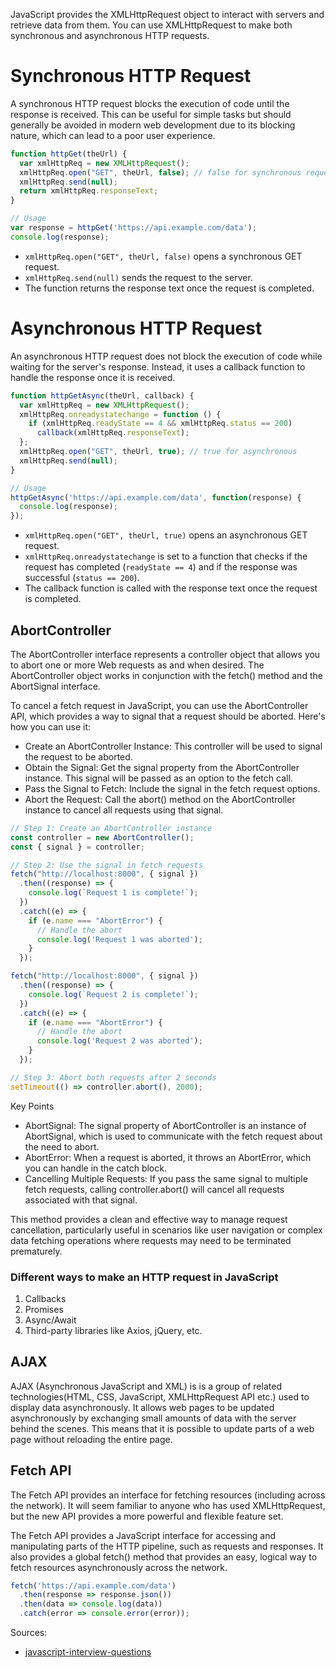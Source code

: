 JavaScript provides the XMLHttpRequest object to interact with servers and retrieve data from them. You can use 
XMLHttpRequest to make both synchronous and asynchronous HTTP requests.

# Synchronous HTTP Request
A synchronous HTTP request blocks the execution of code until the response is received. This can be useful for simple 
tasks but should generally be avoided in modern web development due to its blocking nature, which can lead to a poor user 
experience.
```js
function httpGet(theUrl) {
  var xmlHttpReq = new XMLHttpRequest();
  xmlHttpReq.open("GET", theUrl, false); // false for synchronous request
  xmlHttpReq.send(null);
  return xmlHttpReq.responseText;
}

// Usage
var response = httpGet('https://api.example.com/data');
console.log(response);
```
* `xmlHttpReq.open("GET", theUrl, false)` opens a synchronous GET request.
* `xmlHttpReq.send(null)` sends the request to the server.
* The function returns the response text once the request is completed.

# Asynchronous HTTP Request
An asynchronous HTTP request does not block the execution of code while waiting for the server's response. Instead, it
uses a callback function to handle the response once it is received.
```js
function httpGetAsync(theUrl, callback) {
  var xmlHttpReq = new XMLHttpRequest();
  xmlHttpReq.onreadystatechange = function () {
    if (xmlHttpReq.readyState == 4 && xmlHttpReq.status == 200)
      callback(xmlHttpReq.responseText);
  };
  xmlHttpReq.open("GET", theUrl, true); // true for asynchronous
  xmlHttpReq.send(null);
}

// Usage
httpGetAsync('https://api.example.com/data', function(response) {
  console.log(response);
});
```
* `xmlHttpReq.open("GET", theUrl, true)` opens an asynchronous GET request.
* `xmlHttpReq.onreadystatechange` is set to a function that checks if the request has completed (`readyState == 4`) and
  if the response was successful (`status == 200`).
* The callback function is called with the response text once the request is completed.

## AbortController
The AbortController interface represents a controller object that allows you to abort one or more Web requests as and 
when desired. The AbortController object works in conjunction with the fetch() method and the AbortSignal interface.

To cancel a fetch request in JavaScript, you can use the AbortController API, which provides a way to signal that a 
request should be aborted. Here's how you can use it:
* Create an AbortController Instance: This controller will be used to signal the request to be aborted.
* Obtain the Signal: Get the signal property from the AbortController instance. This signal will be passed as an option 
  to the fetch call.
* Pass the Signal to Fetch: Include the signal in the fetch request options.
* Abort the Request: Call the abort() method on the AbortController instance to cancel all requests using that signal.

```js
// Step 1: Create an AbortController instance
const controller = new AbortController();
const { signal } = controller;

// Step 2: Use the signal in fetch requests
fetch("http://localhost:8000", { signal })
  .then((response) => {
    console.log(`Request 1 is complete!`);
  })
  .catch((e) => {
    if (e.name === "AbortError") {
      // Handle the abort
      console.log('Request 1 was aborted');
    }
  });

fetch("http://localhost:8000", { signal })
  .then((response) => {
    console.log(`Request 2 is complete!`);
  })
  .catch((e) => {
    if (e.name === "AbortError") {
      // Handle the abort
      console.log('Request 2 was aborted');
    }
  });

// Step 3: Abort both requests after 2 seconds
setTimeout(() => controller.abort(), 2000);
```

Key Points
* AbortSignal: The signal property of AbortController is an instance of AbortSignal, which is used to communicate with 
  the fetch request about the need to abort.
* AbortError: When a request is aborted, it throws an AbortError, which you can handle in the catch block.
* Cancelling Multiple Requests: If you pass the same signal to multiple fetch requests, calling controller.abort() will
  cancel all requests associated with that signal.

This method provides a clean and effective way to manage request cancellation, particularly useful in scenarios like user navigation or complex data fetching operations where requests may need to be terminated prematurely.

### Different ways to make an HTTP request in JavaScript
1. Callbacks
2. Promises
3. Async/Await
4. Third-party libraries like Axios, jQuery, etc.

## AJAX
AJAX (Asynchronous JavaScript and XML) is  is a group of related technologies(HTML, CSS, JavaScript, XMLHttpRequest API 
etc.) used to display data asynchronously. It allows web pages to be updated asynchronously by exchanging small amounts 
of data with the server behind the scenes. This means that it is possible to update parts of a web page without reloading 
the entire page.

## Fetch API
The Fetch API provides an interface for fetching resources (including across the network). It will seem familiar to
anyone who has used XMLHttpRequest, but the new API provides a more powerful and flexible feature set.

The Fetch API provides a JavaScript interface for accessing and manipulating parts of the HTTP pipeline, such as requests
and responses. It also provides a global fetch() method that provides an easy, logical way to fetch resources
asynchronously across the network.

```js
fetch('https://api.example.com/data')
  .then(response => response.json())
  .then(data => console.log(data))
  .catch(error => console.error(error));
```

Sources:
* [javascript-interview-questions](https://github.com/sudheerj/javascript-interview-questions)